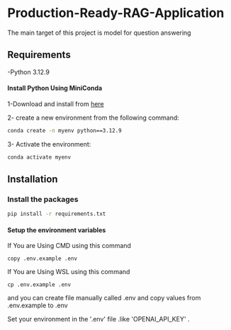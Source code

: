 # Production-Ready-RAG-Application

The main target of this project is model for question answering

## Requirements

-Python 3.12.9

#### Install Python Using MiniConda
1-Download and install from [here](https://www.anaconda.com/docs/main)

2- create a new environment from the following command:
```bash
conda create -n myenv python==3.12.9
```
3- Activate the environment:
``` bash
conda activate myenv
```
## Installation
### Install the packages
``` bash
pip install -r requirements.txt
```

#### Setup the environment variables
If You are  Using CMD using this command
``` 
copy .env.example .env
```
If You are  Using WSL using this command
``` 
cp .env.example .env
```
and you can create file manually called .env and copy values from .env.example to .env

Set your environment in the '.env' file .like 'OPENAI_API_KEY' .
